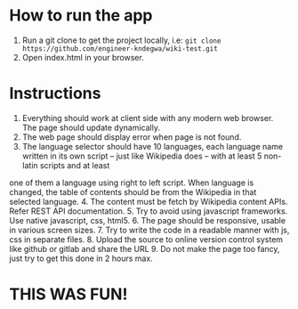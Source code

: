 # How to run the app
1. Run a git clone to get the project locally, i.e: `git clone https://github.com/engineer-kndegwa/wiki-test.git`
2. Open index.html in your browser.

# Instructions

1. Everything should work at client side with any modern web browser. The page
should update dynamically.
2. The web page should display error when page is not found.
3. The language selector should have 10 languages, each language name written in its
own script – just like Wikipedia does – with at least 5 non-latin scripts and at least

one of them a language using right to left script. When language is changed, the
table of contents should be from the Wikipedia in that selected language.
4. The content must be fetch by Wikipedia content APIs. Refer REST API
documentation.
5. Try to avoid using javascript frameworks. Use native javascript, css, html5.
6. The page should be responsive, usable in various screen sizes.
7. Try to write the code in a readable manner with js, css in separate files.
8. Upload the source to online version control system like github or gitlab and share
the URL
9. Do not make the page too fancy, just try to get this done in 2 hours max.

# THIS WAS FUN!
